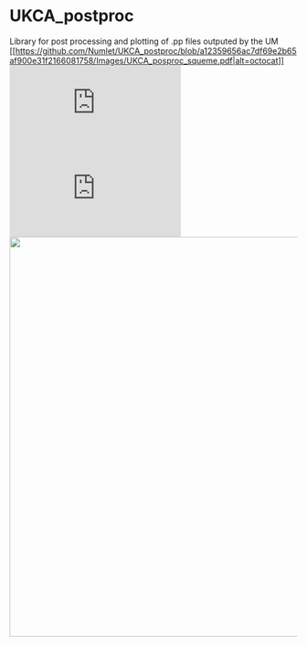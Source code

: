 # UKCA_postproc

Library for post processing and plotting of .pp files outputed by the UM
[[https://github.com/Numlet/UKCA_postproc/blob/a12359656ac7df69e2b65af900e31f2166081758/Images/UKCA_posproc_squeme.pdf|alt=octocat]]
![alt tag](https://github.com/Numlet/UKCA_postproc/blob/a12359656ac7df69e2b65af900e31f2166081758/Images/UKCA_posproc_squeme.pdf)
![alt tag](https://raw.githubusercontent.com/Numlet/UKCA_postproc/master/Images/UKCA_postproc_squeme.pdf)
<img height='700' src='https://github.com/Numlet/UKCA_postproc/blob/a12359656ac7df69e2b65af900e31f2166081758/Images/UKCA_posproc_squeme.pdf'/>
